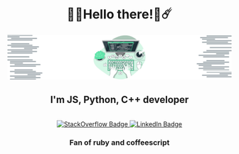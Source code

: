 <h1 align="center">
  👾🌌Hello there!🌌☄️
<!--   <img src="https://media.giphy.com/media/hvRJCLFzcasrR4ia7z/giphy.gif" width="30px"/> -->
</h1>
<div id="headerPicture" align="center">
  <img src="https://github.com/makschernetskyi/makschernetskyi/blob/main/typing_w_background_3.png" max-height="180px" alt="headerPicture"/>
 </div>
<h2 align="center">I'm JS, Python, C++ developer </h2><br/>
<div id="badges", align="center">
  <a href="https://stackoverflow.com/users/15585984/allure">
    <img src="https://logos-download.com/wp-content/uploads/2019/01/Stack_Overflow_Logo.png" height = "40px" width="160" alt="StackOverflow Badge"/>
  </a>
  <a href="https://www.linkedin.com/in/maksym-czarniecki-87484b269/">
    <img src="https://img.shields.io/badge/LinkedIn-blue?style=for-the-badge&logo=linkedin&logoColor=white" height = "40px" width="160" alt="LinkedIn Badge"/>
  </a>
</div>
<h3 align="center">Fan of ruby and coffeescript</h3>

<!---
makschernetskyi/makschernetskyi is a ✨ special ✨ repository because its `README.md` (this file) appears on your GitHub profile.
You can click the Preview link to take a look at your changes.
--->

